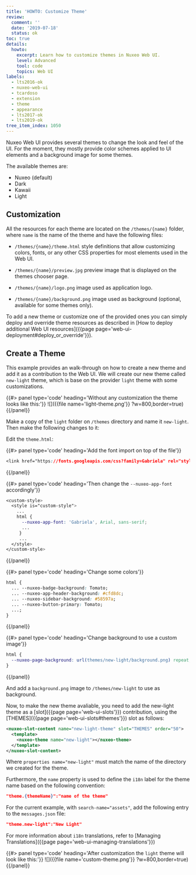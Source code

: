 ```yaml
---
title: 'HOWTO: Customize Theme'
review:
  comment: ''
  date: '2019-07-18'
  status: ok
toc: true
details:
  howto:
    excerpt: Learn how to customize themes in Nuxeo Web UI.
    level: Advanced
    tool: code
    topics: Web UI
labels:
  - lts2016-ok
  - nuxeo-web-ui
  - tcardoso
  - extension
  - theme
  - appearance
  - lts2017-ok
  - lts2019-ok
tree_item_index: 1050
---
```


Nuxeo Web UI provides several themes to change the look and feel of the UI. For the moment, they mostly provide color schemes applied to UI elements and a background image for some themes.

The available themes are:

- Nuxeo (default)
- Dark
- Kawaii
- Light

## Customization

All the resources for each theme are located on the `/themes/{name}` folder, where `name` is the name of the theme and have the following files:

- `/themes/{name}/theme.html` style definitions that allow customizing colors, fonts, or any other CSS properties for most elements used in the Web UI.

- `/themes/{name}/preview.jpg` preview image that is displayed on the themes chooser page.

- `/themes/{name}/logo.png` image used as application logo.

- `/themes/{name}/background.png` image used as background (optional, available for some themes only).

To add a new theme or customize one of the provided ones you can simply deploy and override theme resources as described in [How to deploy additional Web UI resources]({{page page='web-ui-deployment#deploy_or_override'}}).

## Create a Theme

This example provides an walk-through on how to create a new theme and add it as a contribution to the Web UI.
We will create our new theme called `new-light` theme, which is base on the provider `light` theme with some customizations.

{{#> panel type='code' heading='Without any customization the theme looks like this:'}}
![]({{file name='light-theme.png'}} ?w=800,border=true)
{{/panel}}

Make a copy of the `light` folder on `/themes` directory and name it `new-light`. Then make the following changes to it:

Edit the `theme.html`:

{{#> panel type='code' heading='Add the font import on top of the file'}}

```css
<link href="https://fonts.googleapis.com/css?family=Gabriela" rel="stylesheet">
```

{{/panel}}

{{#> panel type='code' heading='Then change the `--nuxeo-app-font` accordingly'}}

```css
<custom-style>
  <style is="custom-style">
    ...
    html {
      --nuxeo-app-font: 'Gabriela', Arial, sans-serif;
      ...
     }
     ...
  </style>
</custom-style>
```

{{/panel}}

{{#> panel type='code' heading='Change some colors'}}

```css
html {
  ... --nuxeo-badge-background: Tomato;
  ... --nuxeo-app-header-background: #cfd8dc;
  ... --nuxeo-sidebar-background: #58597a;
  ... --nuxeo-button-primary: Tomato;
  ...;
}
```

{{/panel}}

{{#> panel type='code' heading='Change background to use a custom image'}}

```css
html {
  --nuxeo-page-background: url(themes/new-light/background.png) repeat;
}
```

{{/panel}}

And add a `background.png` image to `/themes/new-light` to use as background.

Now, to make the new theme avaliable, you need to add the new-light theme as a [slot]({{page page='web-ui-slots'}}) contribution, using the [THEMES]({{page page='web-ui-slots#themes'}}) slot as follows:

```xml
<nuxeo-slot-content name="new-light-theme" slot="THEMES" order="50">
  <template>
    <nuxeo-theme name="new-light"></nuxeo-theme>
  </template>
</nuxeo-slot-content>
```

Where `properties name="new-light"`
must match the name of the directory we created for the theme.

Furthermore, the `name` property is used to define the `i18n` label for the theme name based on the following convention:

```json
"theme.{themeName}":"name of the theme"
```

For the current example, with `search-name="assets"`, add the following entry to the `messages.json` file:

```json
"theme.new-light":"New Light"
```

For more information about `i18n` translations, refer to [Managing Translations]({{page page='web-ui-managing-translations'}})

{{#> panel type='code' heading='After customization the `light` theme will look like this:'}}
![]({{file name='custom-theme.png'}} ?w=800,border=true)
{{/panel}}
